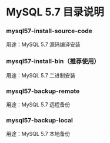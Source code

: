 # MySQL 5.7 目录说明

### mysql57-install-source-code

用途：MySQL 5.7 源码编译安装

### mysql57-install-bin（推荐使用）

用途：MySQL 5.7 二进制安装

### mysql57-backup-remote
用途：MySQL 5.7 远程备份

### mysql57-backup-local
用途：MySQL 5.7 本地备份